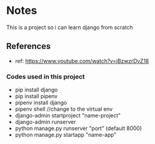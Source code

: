 # Notes

This is a project so i can learn django from scratch

## References

* ref: https://www.youtube.com/watch?v=jBzwzrDvZ18

### Codes used in this project

* pip install django
* pip install pipenv
* pipenv install django
* pipenv shell //change to the virtual env
* django-admin startproject "name-project"
* django-admin runserver
* python manage.py runserver "port" (default 8000)
* python manage.py startapp "name-app"